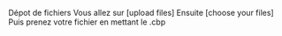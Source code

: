 Dépot de fichiers 
Vous allez sur [upload files]
Ensuite [choose your files]
Puis prenez votre fichier en mettant le .cbp

